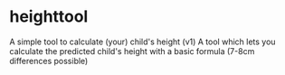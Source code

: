 # heighttool
A simple tool to calculate (your) child's height (v1)
A tool which lets you calculate the predicted child's height with a basic formula (7-8cm differences possible)
